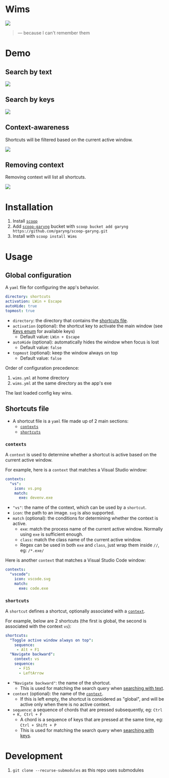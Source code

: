 # Wims

![](design/exports/banner-color@3x.png)

> — because I can't remember them

# Demo

## Search by text

![](/docs/search-by-text.gif)

## Search by keys

![](/docs/search-by-keys.gif)

## Context-awareness

Shortcuts will be filtered based on the current active window.

![](docs/context-aware.gif)

## Removing context

Removing context will list all shortcuts.

![](docs/remove-context.gif)

# Installation

1. Install [`scoop`](https://scoop.sh/)
1. Add [`scoop-garyng`](https://github.com/garyng/scoop-garyng/) bucket with `scoop bucket add garyng https://github.com/garyng/scoop-garyng.git`
1. Install with `scoop install Wims`

# Usage

## Global configuration

A `yaml` file for configuring the app's behavior.

```yaml
directory: shortcuts
activation: LWin + Escape
autoHide: true
topmost: true
```

- `directory`: the directory that contains the [shortcuts file](#shortcuts-file).
- `activation` (optional): the shortcut key to activate the main window (see [Keys enum](https://docs.microsoft.com/en-us/dotnet/api/system.windows.forms.keys?view=netcore-3.1) for available keys)
  - Default value: `LWin + Escape`
- `autoHide` (optional): automatically hides the window when focus is lost
  - Default value: `false`
- `topmost` (optional): keep the window always on top
  - Default value: `false`

Order of configuration precedence:

1. `wims.yml` at home directory
1. `wims.yml` at the same directory as the app's exe

The last loaded config key wins.

## Shortcuts file

- A shortcut file is a `yaml` file made up of 2 main sections:
  - [`contexts`](#contexts)
  - [`shortcuts`](#shortcuts)

### `contexts`

A `context` is used to determine whether a shortcut is active based on the current active window.

For example, here is a `context` that matches a Visual Studio window:

```yaml
contexts:
  "vs":
    icon: vs.png
    match:
      exe: devenv.exe
```

- `"vs"`: the name of the context, which can be used by a `shortcut`.
- `icon`: the path to an image. `svg` is also supported.
- `match`  (optional): the conditions for determining whether the context is active.
  - `exe`: match the process name of the current active window. Normally using `exe` is sufficient enough.
  - `class`: match the class name of the current active window.
  - Regex can be used in both `exe` and `class`, just wrap them inside `//`, eg: `/*.exe/`

Here is another `context` that matches a Visual Studio Code window:

```yaml
contexts:
  "vscode":
    icon: vscode.svg
    match:
      exe: code.exe
```

### `shortcuts`

A `shortcut` defines a shortcut, optionally associated with a [`context`](#contexts).

For example, below are 2 shortcuts (the first is global, the second is associated with the context `vs`):

```yaml
shortcuts:
  "Toggle active window always on top":
    sequence:
     - Alt + F1
  "Navigate backward":
    context: vs
    sequence:
      - F15
      - LeftArrow
```

- `"Navigate backward"`: the name of the shortcut.
  - This is used for matching the search query when [searching with text](#search-by-text).
- `context`  (optional): the name of the [`context`](#contexts).
  - If this is left empty, the shortcut is considered as "global", and will be active only when there is no active context.
- `sequence`: a sequence of chords that are pressed subsequently, eg: `Ctrl + K, Ctrl + F`
  - A chord is a sequence of keys that are pressed at the same time, eg: `Ctrl + Shift + P`
  - This is used for matching the search query when [searching with keys](#search-by-keys).

# Development

1. `git clone --recurse-submodules` as this repo uses submodules